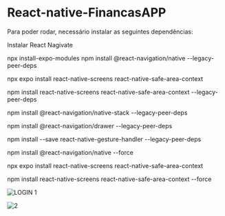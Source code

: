 # React-native-FinancasAPP
Para poder rodar, necessário instalar as seguintes dependências:

Instalar React Nagivate

npx install-expo-modules
npm install @react-navigation/native --legacy-peer-deps        

npx expo install react-native-screens react-native-safe-area-context

npm install react-native-screens react-native-safe-area-context  --legacy-peer-deps 

npm install @react-navigation/native-stack  --legacy-peer-deps 

npm install @react-navigation/drawer  --legacy-peer-deps 

npm install --save react-native-gesture-handler --legacy-peer-deps 

npm install @react-navigation/native --force

npx expo install react-native-screens react-native-safe-area-context

npm install react-native-screens react-native-safe-area-context --force

![LOGIN 1 ](https://user-images.githubusercontent.com/107216432/210096618-e488a232-69f1-4d29-ad3f-48e0b5a51073.png)

![2](https://user-images.githubusercontent.com/107216432/210096611-8161af02-9fcf-49c5-bca1-abcb85d9d7c1.png)
